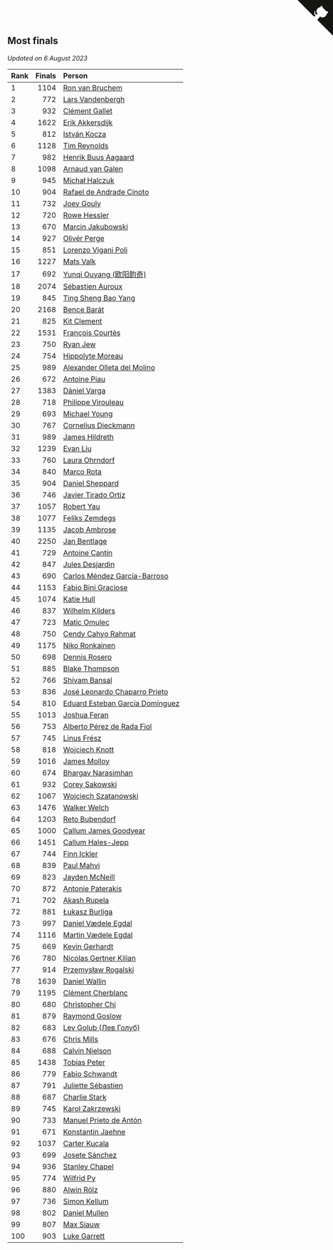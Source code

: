 ## Most finals

*Updated on  6 August 2023*

| Rank | Finals | Person |
| :--- | ---: | :--- |
| 1 | 1104 | [Ron van Bruchem](https://www.worldcubeassociation.org/persons/2003BRUC01) |
| 2 | 772 | [Lars Vandenbergh](https://www.worldcubeassociation.org/persons/2003VAND01) |
| 3 | 932 | [Clément Gallet](https://www.worldcubeassociation.org/persons/2004GALL02) |
| 4 | 1622 | [Erik Akkersdijk](https://www.worldcubeassociation.org/persons/2005AKKE01) |
| 5 | 812 | [István Kocza](https://www.worldcubeassociation.org/persons/2005KOCZ01) |
| 6 | 1128 | [Tim Reynolds](https://www.worldcubeassociation.org/persons/2005REYN01) |
| 7 | 982 | [Henrik Buus Aagaard](https://www.worldcubeassociation.org/persons/2006BUUS01) |
| 8 | 1098 | [Arnaud van Galen](https://www.worldcubeassociation.org/persons/2006GALE01) |
| 9 | 945 | [Michał Halczuk](https://www.worldcubeassociation.org/persons/2006HALC01) |
| 10 | 904 | [Rafael de Andrade Cinoto](https://www.worldcubeassociation.org/persons/2007CINO01) |
| 11 | 732 | [Joey Gouly](https://www.worldcubeassociation.org/persons/2007GOUL01) |
| 12 | 720 | [Rowe Hessler](https://www.worldcubeassociation.org/persons/2007HESS01) |
| 13 | 670 | [Marcin Jakubowski](https://www.worldcubeassociation.org/persons/2007JAKU01) |
| 14 | 927 | [Olivér Perge](https://www.worldcubeassociation.org/persons/2007PERG01) |
| 15 | 851 | [Lorenzo Vigani Poli](https://www.worldcubeassociation.org/persons/2007POLI01) |
| 16 | 1227 | [Mats Valk](https://www.worldcubeassociation.org/persons/2007VALK01) |
| 17 | 692 | [Yunqi Ouyang (欧阳韵奇)](https://www.worldcubeassociation.org/persons/2007YUNQ01) |
| 18 | 2074 | [Sébastien Auroux](https://www.worldcubeassociation.org/persons/2008AURO01) |
| 19 | 845 | [Ting Sheng Bao Yang](https://www.worldcubeassociation.org/persons/2008BAOY01) |
| 20 | 2168 | [Bence Barát](https://www.worldcubeassociation.org/persons/2008BARA01) |
| 21 | 825 | [Kit Clement](https://www.worldcubeassociation.org/persons/2008CLEM01) |
| 22 | 1531 | [François Courtès](https://www.worldcubeassociation.org/persons/2008COUR01) |
| 23 | 750 | [Ryan Jew](https://www.worldcubeassociation.org/persons/2008JEWR01) |
| 24 | 754 | [Hippolyte Moreau](https://www.worldcubeassociation.org/persons/2008MORE02) |
| 25 | 989 | [Alexander Olleta del Molino](https://www.worldcubeassociation.org/persons/2008OLLE01) |
| 26 | 672 | [Antoine Piau](https://www.worldcubeassociation.org/persons/2008PIAU01) |
| 27 | 1383 | [Dániel Varga](https://www.worldcubeassociation.org/persons/2008VARG01) |
| 28 | 718 | [Philippe Virouleau](https://www.worldcubeassociation.org/persons/2008VIRO01) |
| 29 | 693 | [Michael Young](https://www.worldcubeassociation.org/persons/2008YOUN02) |
| 30 | 767 | [Cornelius Dieckmann](https://www.worldcubeassociation.org/persons/2009DIEC01) |
| 31 | 989 | [James Hildreth](https://www.worldcubeassociation.org/persons/2009HILD01) |
| 32 | 1239 | [Evan Liu](https://www.worldcubeassociation.org/persons/2009LIUE01) |
| 33 | 760 | [Laura Ohrndorf](https://www.worldcubeassociation.org/persons/2009OHRN01) |
| 34 | 840 | [Marco Rota](https://www.worldcubeassociation.org/persons/2009ROTA01) |
| 35 | 904 | [Daniel Sheppard](https://www.worldcubeassociation.org/persons/2009SHEP01) |
| 36 | 746 | [Javier Tirado Ortiz](https://www.worldcubeassociation.org/persons/2009TIRA01) |
| 37 | 1057 | [Robert Yau](https://www.worldcubeassociation.org/persons/2009YAUR01) |
| 38 | 1077 | [Feliks Zemdegs](https://www.worldcubeassociation.org/persons/2009ZEMD01) |
| 39 | 1135 | [Jacob Ambrose](https://www.worldcubeassociation.org/persons/2010AMBR01) |
| 40 | 2250 | [Jan Bentlage](https://www.worldcubeassociation.org/persons/2010BENT01) |
| 41 | 729 | [Antoine Cantin](https://www.worldcubeassociation.org/persons/2010CANT02) |
| 42 | 847 | [Jules Desjardin](https://www.worldcubeassociation.org/persons/2010DESJ01) |
| 43 | 690 | [Carlos Méndez García-Barroso](https://www.worldcubeassociation.org/persons/2010GARC02) |
| 44 | 1153 | [Fabio Bini Graciose](https://www.worldcubeassociation.org/persons/2010GRAC02) |
| 45 | 1074 | [Katie Hull](https://www.worldcubeassociation.org/persons/2010HULL01) |
| 46 | 837 | [Wilhelm Kilders](https://www.worldcubeassociation.org/persons/2010KILD02) |
| 47 | 723 | [Matic Omulec](https://www.worldcubeassociation.org/persons/2010OMUL02) |
| 48 | 750 | [Cendy Cahyo Rahmat](https://www.worldcubeassociation.org/persons/2010RAHM02) |
| 49 | 1175 | [Niko Ronkainen](https://www.worldcubeassociation.org/persons/2010RONK01) |
| 50 | 698 | [Dennis Rosero](https://www.worldcubeassociation.org/persons/2010ROSE03) |
| 51 | 885 | [Blake Thompson](https://www.worldcubeassociation.org/persons/2010THOM03) |
| 52 | 766 | [Shivam Bansal](https://www.worldcubeassociation.org/persons/2011BANS02) |
| 53 | 836 | [José Leonardo Chaparro Prieto](https://www.worldcubeassociation.org/persons/2011CHAP01) |
| 54 | 810 | [Eduard Esteban García Domínguez](https://www.worldcubeassociation.org/persons/2011EDUA01) |
| 55 | 1013 | [Joshua Feran](https://www.worldcubeassociation.org/persons/2011FERA01) |
| 56 | 753 | [Alberto Pérez de Rada Fiol](https://www.worldcubeassociation.org/persons/2011FIOL01) |
| 57 | 745 | [Linus Frész](https://www.worldcubeassociation.org/persons/2011FRES01) |
| 58 | 818 | [Wojciech Knott](https://www.worldcubeassociation.org/persons/2011KNOT01) |
| 59 | 1016 | [James Molloy](https://www.worldcubeassociation.org/persons/2011MOLL01) |
| 60 | 674 | [Bhargav Narasimhan](https://www.worldcubeassociation.org/persons/2011NARA02) |
| 61 | 932 | [Corey Sakowski](https://www.worldcubeassociation.org/persons/2011SAKO01) |
| 62 | 1067 | [Wojciech Szatanowski](https://www.worldcubeassociation.org/persons/2011SZAT01) |
| 63 | 1476 | [Walker Welch](https://www.worldcubeassociation.org/persons/2011WELC01) |
| 64 | 1203 | [Reto Bubendorf](https://www.worldcubeassociation.org/persons/2012BUBE01) |
| 65 | 1000 | [Callum James Goodyear](https://www.worldcubeassociation.org/persons/2012GOOD02) |
| 66 | 1451 | [Callum Hales-Jepp](https://www.worldcubeassociation.org/persons/2012HALE01) |
| 67 | 744 | [Finn Ickler](https://www.worldcubeassociation.org/persons/2012ICKL01) |
| 68 | 839 | [Paul Mahvi](https://www.worldcubeassociation.org/persons/2012MAHV01) |
| 69 | 823 | [Jayden McNeill](https://www.worldcubeassociation.org/persons/2012MCNE01) |
| 70 | 872 | [Antonie Paterakis](https://www.worldcubeassociation.org/persons/2012PATE01) |
| 71 | 702 | [Akash Rupela](https://www.worldcubeassociation.org/persons/2012RUPE01) |
| 72 | 881 | [Łukasz Burliga](https://www.worldcubeassociation.org/persons/2013BURL01) |
| 73 | 997 | [Daniel Vædele Egdal](https://www.worldcubeassociation.org/persons/2013EGDA01) |
| 74 | 1116 | [Martin Vædele Egdal](https://www.worldcubeassociation.org/persons/2013EGDA02) |
| 75 | 669 | [Kevin Gerhardt](https://www.worldcubeassociation.org/persons/2013GERH01) |
| 76 | 780 | [Nicolas Gertner Kilian](https://www.worldcubeassociation.org/persons/2013GERT01) |
| 77 | 914 | [Przemysław Rogalski](https://www.worldcubeassociation.org/persons/2013ROGA02) |
| 78 | 1639 | [Daniel Wallin](https://www.worldcubeassociation.org/persons/2013WALL03) |
| 79 | 1195 | [Clément Cherblanc](https://www.worldcubeassociation.org/persons/2014CHER05) |
| 80 | 680 | [Christopher Chi](https://www.worldcubeassociation.org/persons/2014CHIC01) |
| 81 | 879 | [Raymond Goslow](https://www.worldcubeassociation.org/persons/2014GOSL01) |
| 82 | 683 | [Lev Golub (Лев Голуб)](https://www.worldcubeassociation.org/persons/2014HOLU01) |
| 83 | 676 | [Chris Mills](https://www.worldcubeassociation.org/persons/2014MILL04) |
| 84 | 688 | [Calvin Nielson](https://www.worldcubeassociation.org/persons/2014NIEL03) |
| 85 | 1438 | [Tobias Peter](https://www.worldcubeassociation.org/persons/2014PETE03) |
| 86 | 779 | [Fabio Schwandt](https://www.worldcubeassociation.org/persons/2014SCHW02) |
| 87 | 791 | [Juliette Sébastien](https://www.worldcubeassociation.org/persons/2014SEBA01) |
| 88 | 687 | [Charlie Stark](https://www.worldcubeassociation.org/persons/2014STAR05) |
| 89 | 745 | [Karol Zakrzewski](https://www.worldcubeassociation.org/persons/2014ZAKR01) |
| 90 | 733 | [Manuel Prieto de Antón](https://www.worldcubeassociation.org/persons/2015ANTO04) |
| 91 | 671 | [Konstantin Jaehne](https://www.worldcubeassociation.org/persons/2015JAEH01) |
| 92 | 1037 | [Carter Kucala](https://www.worldcubeassociation.org/persons/2015KUCA01) |
| 93 | 699 | [Josete Sánchez](https://www.worldcubeassociation.org/persons/2015SANC18) |
| 94 | 936 | [Stanley Chapel](https://www.worldcubeassociation.org/persons/2016CHAP04) |
| 95 | 774 | [Wilfrid Py](https://www.worldcubeassociation.org/persons/2016PYWI01) |
| 96 | 880 | [Alwin Rölz](https://www.worldcubeassociation.org/persons/2016ROLZ01) |
| 97 | 736 | [Simon Kellum](https://www.worldcubeassociation.org/persons/2016KELL12) |
| 98 | 802 | [Daniel Mullen](https://www.worldcubeassociation.org/persons/2016MULL04) |
| 99 | 807 | [Max Siauw](https://www.worldcubeassociation.org/persons/2017SIAU02) |
| 100 | 903 | [Luke Garrett](https://www.worldcubeassociation.org/persons/2017GARR05) |


<a href="https://github.com/JustinTimeCuber/wca_statistics" class="github-corner" aria-label="View source on Github"><svg width="80" height="80" viewBox="0 0 250 250" style="fill:#151513; color:#fff; position: absolute; top: 0; border: 0; right: 0;" aria-hidden="true"><path d="M0,0 L115,115 L130,115 L142,142 L250,250 L250,0 Z"></path><path d="M128.3,109.0 C113.8,99.7 119.0,89.6 119.0,89.6 C122.0,82.7 120.5,78.6 120.5,78.6 C119.2,72.0 123.4,76.3 123.4,76.3 C127.3,80.9 125.5,87.3 125.5,87.3 C122.9,97.6 130.6,101.9 134.4,103.2" fill="currentColor" style="transform-origin: 130px 106px;" class="octo-arm"></path><path d="M115.0,115.0 C114.9,115.1 118.7,116.5 119.8,115.4 L133.7,101.6 C136.9,99.2 139.9,98.4 142.2,98.6 C133.8,88.0 127.5,74.4 143.8,58.0 C148.5,53.4 154.0,51.2 159.7,51.0 C160.3,49.4 163.2,43.6 171.4,40.1 C171.4,40.1 176.1,42.5 178.8,56.2 C183.1,58.6 187.2,61.8 190.9,65.4 C194.5,69.0 197.7,73.2 200.1,77.6 C213.8,80.2 216.3,84.9 216.3,84.9 C212.7,93.1 206.9,96.0 205.4,96.6 C205.1,102.4 203.0,107.8 198.3,112.5 C181.9,128.9 168.3,122.5 157.7,114.1 C157.9,116.9 156.7,120.9 152.7,124.9 L141.0,136.5 C139.8,137.7 141.6,141.9 141.8,141.8 Z" fill="currentColor" class="octo-body"></path></svg></a><style>.github-corner:hover .octo-arm{animation:octocat-wave 560ms ease-in-out}@keyframes octocat-wave{0%,100%{transform:rotate(0)}20%,60%{transform:rotate(-25deg)}40%,80%{transform:rotate(10deg)}}@media (max-width:500px){.github-corner:hover .octo-arm{animation:none}.github-corner .octo-arm{animation:octocat-wave 560ms ease-in-out}}</style>

